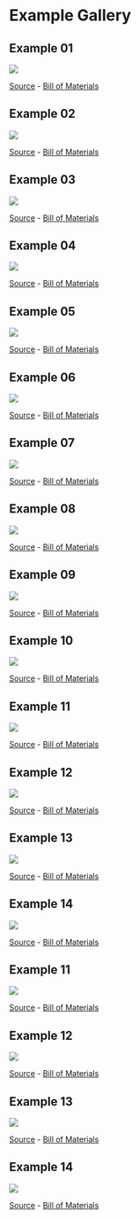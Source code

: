 # Example Gallery

## Example 01
![](ex01.png)

[Source](ex01.yml) - [Bill of Materials](ex01.tsv)


## Example 02
![](ex02.png)

[Source](ex02.yml) - [Bill of Materials](ex02.tsv)


## Example 03
![](ex03.png)

[Source](ex03.yml) - [Bill of Materials](ex03.tsv)


## Example 04
![](ex04.png)

[Source](ex04.yml) - [Bill of Materials](ex04.tsv)


## Example 05
![](ex05.png)

[Source](ex05.yml) - [Bill of Materials](ex05.tsv)


## Example 06
![](ex06.png)

[Source](ex06.yml) - [Bill of Materials](ex06.tsv)


## Example 07
![](ex07.png)

[Source](ex07.yml) - [Bill of Materials](ex07.tsv)


## Example 08
![](ex08.png)

[Source](ex08.yml) - [Bill of Materials](ex08.tsv)


## Example 09
![](ex09.png)

[Source](ex09.yml) - [Bill of Materials](ex09.tsv)


## Example 10
![](ex10.png)

[Source](ex10.yml) - [Bill of Materials](ex10.tsv)


## Example 11
![](ex11.png)

[Source](ex11.yml) - [Bill of Materials](ex11.tsv)


## Example 12
![](ex12.png)

[Source](ex12.yml) - [Bill of Materials](ex12.tsv)


## Example 13
![](ex13.png)

[Source](ex13.yml) - [Bill of Materials](ex13.tsv)


## Example 14
![](ex14.png)

[Source](ex14.yml) - [Bill of Materials](ex14.tsv)


## Example 11
![](ex11.png)

[Source](ex11.yml) - [Bill of Materials](ex11.bom.tsv)


## Example 12
![](ex12.png)

[Source](ex12.yml) - [Bill of Materials](ex12.bom.tsv)


## Example 13
![](ex13.png)

[Source](ex13.yml) - [Bill of Materials](ex13.bom.tsv)


## Example 14
![](ex14.png)

[Source](ex14.yml) - [Bill of Materials](ex14.bom.tsv)


